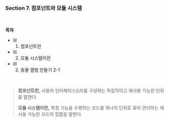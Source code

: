 ### Section 7. 컴포넌트와 모듈 시스템

<br>

**목차**

- [x] 1. 컴포넌트란
- [x] 2. 모듈 시스템이란
- [x] 2. 동물 앨범 만들기 2-1

<br>

> **컴포넌트란,**
> 사용자 인터페이스(UI)를 구성하는 독립적이고 재사용 가능한 단위를 말한다.
>
> **모듈 시스템이란,**
> 특정 기능을 수행하는 코드를 하나의 단위로 묶어 관리하는
> 재사용 가능한 코드의 집합을 말한다.
